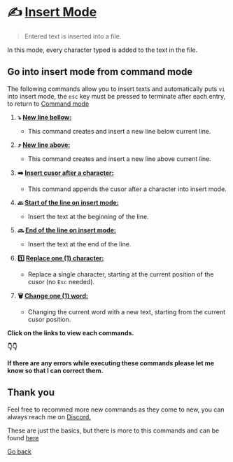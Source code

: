 # :writing_hand: [Insert Mode](/vi/insert-mode/insert_mode)
> Entered text is inserted into a file.

In this mode, every character typed is added to the text in the file.

## Go into insert mode from command mode
The following commands allow you to insert texts and automatically puts `vi` into insert mode, the `esc` key must be pressed to terminate after each entry, to return to [Command mode](/vi/command-mode/README.md)

1. **:arrow_heading_down: [New line bellow:](/vi/insert-mode/new_line-bellow)**
    - This command creates and insert a new line below current line.

1. **:arrow_heading_up: [New line above:](/vi/insert-mode/new_line-above)**
    - This command creates and insert a new line above current line.

1. **:arrow_right: [Insert cusor after a character:](/vi/insert-mode/insert_after-character)**
    - This command appends the cusor after a character into insert mode.

1. **:back: [Start of the line on insert mode:](/vi/insert-mode/insert_line-start)**
    - Insert the text at the beginning of the line.

1. **:soon: [End of the line on insert mode:](/vi/insert-mode/insert_line-end)**
    - Insert the text at the end of the line.

1. **:one: [Replace one (1) character:](/vi/insert-mode/replace_character)**
    - Replace a single character, starting at the current position of the cusor (no `Esc` needed).

1. **:wastebasket: [Change one (1) word:](/vi/insert-mode/change_word)**
    - Changing the current word with a new text, starting from the current cusor position.

**Click on the links to view each commands.**

**:point_down::point_down:**

**If there are any errors while executing these commands please let me know so that I can correct them.**

## Thank you
Feel free to recommed more new commands as they come to new, you can always reach me on [Discord.](https://discord.com/users/982980024950997073)

These are just the basics, but there is more to this commands and can be found [here](https://www.cs.colostate.edu/helpdocs/vi.html)

[Go back](../vi.md)